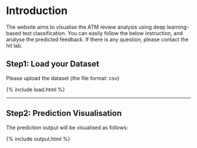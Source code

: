 # Introduction
The website aims to visualise the ATM review analysis using deep learning-based text classification. You can easily follow the below instruction, and analyse the predicted feedback. 
If there is any question, please contact the hit lab. 



## Step1: Load your Dataset
Please upload the dataset (the file format: csv)

{% include load.html %}


* * *


## Step2: Prediction Visualisation
The prediction output will be visualised as follows:

{% include output.html %}
